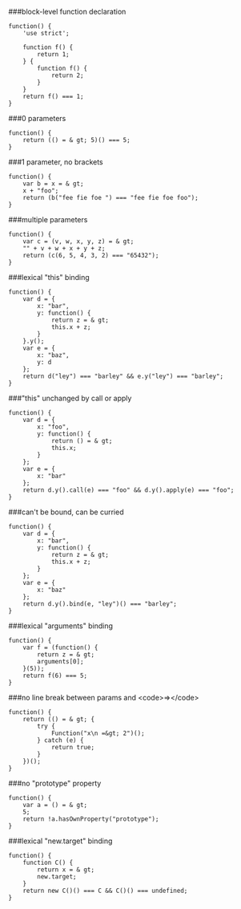 ###block-level function declaration
          
```
function() {
    'use strict';

    function f() {
        return 1;
    } {
        function f() {
            return 2;
        }
    }
    return f() === 1;
}
```
###0 parameters
          
```
function() {
    return (() = & gt; 5)() === 5;
}
```
###1 parameter, no brackets
          
```
function() {
    var b = x = & gt;
    x + "foo";
    return (b("fee fie foe ") === "fee fie foe foo");
}
```
###multiple parameters
          
```
function() {
    var c = (v, w, x, y, z) = & gt;
    "" + v + w + x + y + z;
    return (c(6, 5, 4, 3, 2) === "65432");
}
```
###lexical &quot;this&quot; binding
          
```
function() {
    var d = {
        x: "bar",
        y: function() {
            return z = & gt;
            this.x + z;
        }
    }.y();
    var e = {
        x: "baz",
        y: d
    };
    return d("ley") === "barley" && e.y("ley") === "barley";
}
```
###&quot;this&quot; unchanged by call or apply
          
```
function() {
    var d = {
        x: "foo",
        y: function() {
            return () = & gt;
            this.x;
        }
    };
    var e = {
        x: "bar"
    };
    return d.y().call(e) === "foo" && d.y().apply(e) === "foo";
}
```
###can't be bound, can be curried
          
```
function() {
    var d = {
        x: "bar",
        y: function() {
            return z = & gt;
            this.x + z;
        }
    };
    var e = {
        x: "baz"
    };
    return d.y().bind(e, "ley")() === "barley";
}
```
###lexical &quot;arguments&quot; binding
          
```
function() {
    var f = (function() {
        return z = & gt;
        arguments[0];
    }(5));
    return f(6) === 5;
}
```
###no line break between params and &lt;code&gt;=&gt;&lt;/code&gt;
          
```
function() {
    return (() = & gt; {
        try {
            Function("x\n =&gt; 2")();
        } catch (e) {
            return true;
        }
    })();
}
```
###no &quot;prototype&quot; property
          
```
function() {
    var a = () = & gt;
    5;
    return !a.hasOwnProperty("prototype");
}
```
###lexical &quot;new.target&quot; binding
          
```
function() {
    function C() {
        return x = & gt;
        new.target;
    }
    return new C()() === C && C()() === undefined;
}
```
